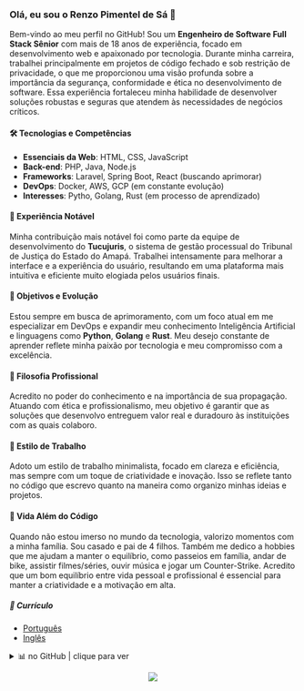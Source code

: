 ### Olá, eu sou o Renzo Pimentel de Sá 👋

Bem-vindo ao meu perfil no GitHub! Sou um **Engenheiro de Software Full Stack Sênior** com mais de 18 anos de experiência, focado em desenvolvimento web e apaixonado por tecnologia. Durante minha carreira, trabalhei principalmente em projetos de código fechado e sob restrição de privacidade, o que me proporcionou uma visão profunda sobre a importância da segurança, conformidade e ética no desenvolvimento de software. Essa experiência fortaleceu minha habilidade de desenvolver soluções robustas e seguras que atendem às necessidades de negócios críticos.

#### 🛠️ Tecnologias e Competências
- **Essenciais da Web**: HTML, CSS, JavaScript
- **Back-end**: PHP, Java, Node.js
- **Frameworks**: Laravel, Spring Boot, React (buscando aprimorar)
- **DevOps**: Docker, AWS, GCP (em constante evolução)
- **Interesses**: Pytho, Golang, Rust (em processo de aprendizado)

#### 🚀 Experiência Notável
Minha contribuição mais notável foi como parte da equipe de desenvolvimento do **Tucujuris**, o sistema de gestão processual do Tribunal de Justiça do Estado do Amapá. Trabalhei intensamente para melhorar a interface e a experiência do usuário, resultando em uma plataforma mais intuitiva e eficiente muito elogiada pelos usuários finais. 

#### 🎯 Objetivos e Evolução
Estou sempre em busca de aprimoramento, com um foco atual em me especializar em DevOps e expandir meu conhecimento Inteligência Artificial e linguagens como **Python**, **Golang** e **Rust**. Meu desejo constante de aprender reflete minha paixão por tecnologia e meu compromisso com a excelência.

#### 🌱 Filosofia Profissional
Acredito no poder do conhecimento e na importância de sua propagação. Atuando com ética e profissionalismo, meu objetivo é garantir que as soluções que desenvolvo entreguem valor real e duradouro às instituições com as quais colaboro.

#### 🎨 Estilo de Trabalho
Adoto um estilo de trabalho minimalista, focado em clareza e eficiência, mas sempre com um toque de criatividade e inovação. Isso se reflete tanto no código que escrevo quanto na maneira como organizo minhas ideias e projetos.

#### 🎉 Vida Além do Código
Quando não estou imerso no mundo da tecnologia, valorizo momentos com a minha família. Sou casado e pai de 4 filhos. Também me dedico a hobbies que me ajudam a manter o equilíbrio, como passeios em família, andar de bike, assistir filmes/séries, ouvir música e jogar um Counter-Strike. Acredito que um bom equilíbrio entre vida pessoal e profissional é essencial para manter a criatividade e a motivação em alta.

##### 📜 Currículo

- [Português](curriculum.pt_BR.md)
- [Inglês](curriculum.en_US.md)

<details>
  <summary>📊 no GitHub | clique para ver</summary>
  <p align="center">
    <a href="https://github.com/renzosa">
      <img src="http://github-profile-summary-cards.vercel.app/api/cards/profile-details?username=renzosa&theme=transparent" />
    </a>
    <a href="https://github.com/renzosa">
      <img src="https://github-readme-streak-stats.herokuapp.com/?user=renzosa&hide_border=true&card_width=338&theme=transparent" />
    </a>
    <a href="https://github.com/renzosa">
      <img src="http://github-profile-summary-cards.vercel.app/api/cards/stats?username=renzosa&theme=transparent" />
    </a>
    <a href="https://github.com/renzosa">
      <img src="https://github-readme-stats.vercel.app/api/top-langs/?username=renzosa&langs_count=10&layout=compact&card_width=699&hide_border=true&theme=transparent" />
    </a>
  </p>
  <p align="center">
    <strong>🏆 GitHub Profile Trophy</strong>
    <a href="https://github.com/ryo-ma/github-profile-trophy"
      title="repositório de troféus" >
      <img width="100%" src="https://github-profile-trophy.vercel.app/?username=renzosa&column=12&theme=algolia&no-frame=true&no-bg=true" />
    </a>
  </p>
</details>
<p align="center">
  <a href="https://github.com/renzosa">
    <img src="https://komarev.com/ghpvc/?username=renzosa&color=007ec6&style=for-the-badge&label=Profile+Views" />
  </a>
</p>


<!--

### Hi there 👋

**renzosa/renzosa** is a ✨ _special_ ✨ repository because its `README.md` (this file) appears on your GitHub profile.

Here are some ideas to get you started:

- 🔭 I’m currently working on ...
- 🌱 I’m currently learning ...
- 👯 I’m looking to collaborate on ...
- 🤔 I’m looking for help with ...
- 💬 Ask me about ...
- 📫 How to reach me: ...
- 😄 Pronouns: ...
- ⚡ Fun fact: ...
-->
